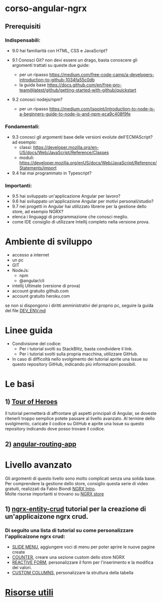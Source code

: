 # corso-angular-ngrx
## Prerequisiti
### Indispensabili:
 - 9.0 hai familiarità con HTML, CSS e JavaScript?
 - 9.1 Conosci Git? non devi essere un drago, basta conoscere gli argomenti trattati su queste due guide:
     - per un ripasso https://medium.com/free-code-camp/a-developers-introduction-to-github-1034fa55c0db
     - la guida base https://docs.github.com/en/free-pro-team@latest/github/getting-started-with-github/quickstart
     
 - 9.2 conosci nodejs/npm?
    - per un ripasso https://medium.com/jspoint/introduction-to-node-js-a-beginners-guide-to-node-js-and-npm-eca9c408f9fe 
    
### Fondamentali:
 - 9.3 conosci gli argomenti base delle versioni evolute dell'ECMAScript? ad esempio:
    - classi: https://developer.mozilla.org/en-US/docs/Web/JavaScript/Reference/Classes
    - moduli: https://developer.mozilla.org/enUS/docs/Web/JavaScript/Reference/Statements/import
 - 9.4 hai mai programmato in Typescript?

### Importanti:
 - 9.5 hai sviluppato un'applicazione Angular per lavoro?
 - 9.6 hai sviluppato un'applicazione Angular per motivi personali/studio?
 - 9.7 nei progetti in Angular hai utilizzato librerie per la gestione dello store, ad esempio NGRX?
 - elenca i linguaggi di programmazione che conosci meglio.
 - come IDE consiglio di utilizzare Intellij completo nella versione prova.

# Ambiente di sviluppo
 - accesso a internet
 - un pc
 - GIT
 - NodeJs:
    - npm
    - @angular/cli
 - intellij Ultimate (versione di prova)
 - account gratuito github.com
 - account gratuito heroku.com
  
se non si dispongono i diritti amministrativi del proprio pc, seguire la guida del file [DEV_ENV.md](DEV_ENV.md)
 

# Linee guida
- Condivisione del codice:
   - Per i tutorial svolti su StackBlitz, basta condividere il link.
   - Per i tutorial svolti sulla propria macchina, utilizzare GitHub.
- In caso di difficoltà nello svolgimento dei tutorial aprite una Issue su questo repository GitHub, indicando più informazioni possibili.

# Le basi  
## 1) [Tour of Heroes](ANGULAR_TOUR_OF_HEROES.md)
Il tutorial permetterà di affrontare gli aspetti principali di Angular, se doveste ritenerli troppo semplice potete passare al livello avanzato. 
Al termine dello svolgimento, caricate il codice su GitHub e aprite una Issue su questo repository indicando dove posso trovare il codice.

## 2) [angular-routing-app](ANGULAR_ROUTING_APP.md)


# Livello avanzato 
Gli argomenti di questo livello sono molto complicati senza una solida base.  
Per comprendere la gestione dello store, consiglio questa serie di video gratuiti, realizzati da Fabio Biondi [NGRX Intro](https://www.youtube.com/watch?v=v8w6U3nRRFQ&list=PLUioGv_6G9YK-vpX9nY5P9qHaK3056KY3).   
Molte risorse importanti si trovano su [NGRX store](https://ngrx.io/guide/store)
## 1) [ngrx-entity-crud](https://www.npmjs.com/package/ngrx-entity-crud) tutorial per la creazione di un'applicaizone ngrx crud.
### Di seguito una lista di tutorial su come personalizzare l'applicaizone ngrx crud:
 - [SLIDE MENU](SLIDE_MENU.md), aggiungere voci di menu per poter aprire le nuove pagine create
 - [COUNTER](COUNTER.md), creare una sezione custom dello store NGRX
 - [REACTIVE FORM](REACTIVE_FORM.md), personalizzare il form per l'inserimento e la modifica dei valori.
 - [CUSTOM COLUMNS](CUSTOM_COLUMNS.MD), personalizzare la struttura della tabella

# [Risorse utili](RISORSE_UTILI.md)

